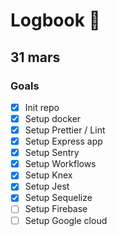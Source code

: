 # Logbook 📘

## 31 mars

### Goals

- [x] Init repo
- [x] Setup docker
- [x] Setup Prettier / Lint
- [x] Setup Express app
- [x] Setup Sentry
- [x] Setup Workflows
- [x] Setup Knex
- [x] Setup Jest
- [x] Setup Sequelize
- [ ] Setup Firebase
- [ ] Setup Google cloud
